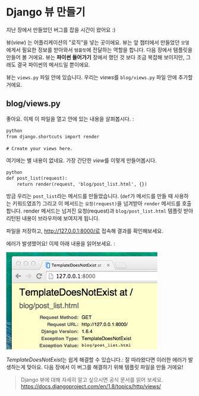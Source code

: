 # Django 뷰 만들기

지난 장에서 만들었던 버그를 잡을 시간이 왔어요 :)

뷰(*view*) 는 어플리케이션의 "로직"을 넣는 곳이에요. 뷰는 앞 챕터에서 만들었던 `모델`에게서 필요한 정보를 받아와서 `템플릿`에 전달하는 역할을 합니다. 다음 장에서 템플릿을 만들어 볼 거에요. 뷰는 **파이썬 들어가기** 장에서 했던 것 보다 조금 복잡해 보이지만, 그래도 결국 파이썬의 메서드일 뿐이에요.

뷰는 `views.py` 파일 안에 있습니다. 우리는 *views*를 `blog/views.py` 파일 안에 추가할 거에요.

## blog/views.py

좋아요. 이제 이 파일을 열고 안에 있는 내용을 살펴봅시다. :

    python
    from django.shortcuts import render

    # Create your views here.


여기에는 별 내용이 없네요. 가장 간단한 *view*를 이렇게 만들어봅시다.

    python
    def post_list(request):
        return render(request, 'blog/post_list.html', {})


방금 우리는 `post_list`라는 메서드를 만들었습니다. (`def`가 메서드를 만들 때 사용하는 키워드였죠?) 그리고 이 메서드는 `요청(request)`을 넘겨받아 `render` 메서드를 호출합니다. render 메서드는 넘겨진 요청(request)과 `blog/post_list.html` 템플릿 받아 리턴된 내용이 브라우저에 보여지게 됩니다.

파일을 저장하고, http://127.0.0.1:8000/로 접속해 결과를 확인해보세요.

에러가 발생했어요! 이제 아래 내용을 읽어보세요. :

![오류][1]

 [1]: images/error.png

*TemplateDoesNotExist*는 쉽게 해결할 수 있습니다.: 잘 따라왔다면 이러한 에러가 발생하는게 맞아요. 다음 장에서 이 버그를 해결하기 위해 템플릿 파일을 만들 거에요!

> Django 뷰에 대해 자세히 알고 싶으시면 공식 문서를 읽어 보세요. https://docs.djangoproject.com/en/1.8/topics/http/views/
